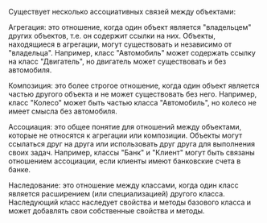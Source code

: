 Существует несколько ассоциативных связей между объектами:

Агрегация: это отношение, когда один объект является "владельцем" других объектов, т.е. он содержит ссылки на них. Объекты, находящиеся в агрегации, могут существовать и независимо от "владельца". Например, класс "Автомобиль" может содержать ссылку на класс "Двигатель", но двигатель может существовать и без автомобиля.

Композиция: это более строгое отношение, когда один объект является частью другого объекта и не может существовать без него. Например, класс "Колесо" может быть частью класса "Автомобиль", но колесо не имеет смысла без автомобиля.

Ассоциация: это общее понятие для отношений между объектами, которые не относятся к агрегации или композиции. Объекты могут ссылаться друг на друга или использовать друг друга для выполнения своих задач. Например, классы "Банк" и "Клиент" могут быть связаны отношением ассоциации, если клиенты имеют банковские счета в банке.

Наследование: это отношение между классами, когда один класс является расширением (или специализацией) другого класса. Наследующий класс наследует свойства и методы базового класса и может добавлять свои собственные свойства и методы.
